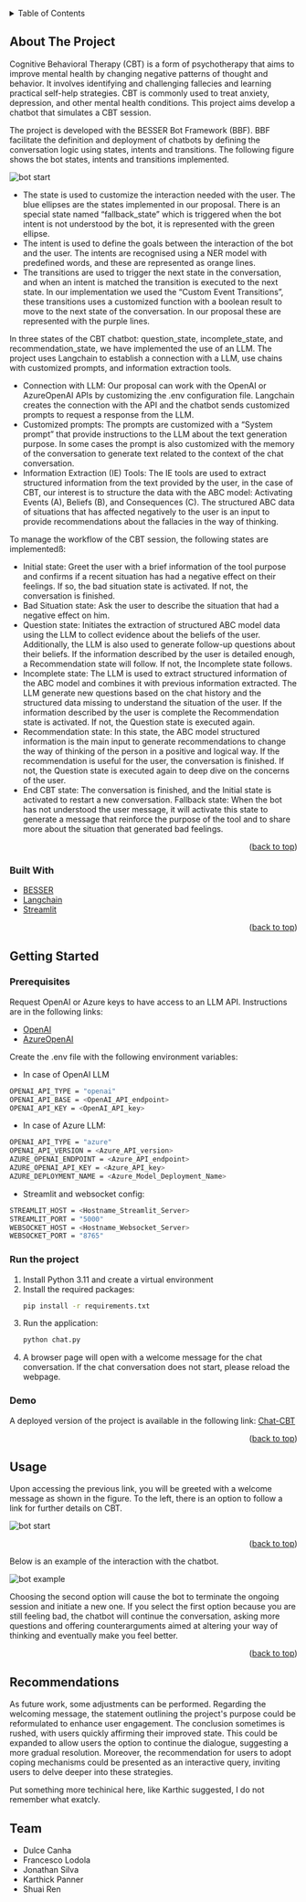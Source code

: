 <a name="readme-top"></a>


<!-- TABLE OF CONTENTS -->
<details>
  <summary>Table of Contents</summary>
  <ol>
    <li>
      <a href="#about-the-project">About The Project</a>
      <ul>
        <li><a href="#built-with">Built With</a></li>
      </ul>
    </li>
    <li>
      <a href="#getting-started">Getting Started</a>
      <ul>
        <li><a href="#prerequisites">Prerequisites</a></li>
        <li><a href="#running">Run the project</a></li>
        <li><a href="#demo">Demo</a></li>
      </ul>
    </li>
    <li><a href="#usage">Usage</a></li>
    <li><a href="#recommendations">Recommendations</a></li>
    <li><a href="#Team">Team</a></li>
  </ol>
</details>



<!-- ABOUT THE PROJECT -->
## About The Project

Cognitive Behavioral Therapy (CBT) is a form of psychotherapy that aims to improve mental health by changing negative patterns of thought and behavior. It involves identifying and challenging fallecies and learning practical self-help strategies. CBT is commonly used to treat anxiety, depression, and other mental health conditions. This project aims develop a chatbot that simulates a CBT session.

The project is developed with the BESSER Bot Framework (BBF). BBF facilitate the definition and deployment of chatbots by defining the conversation logic using states, intents and transitions. The following figure shows the bot states, intents and transitions implemented.


![bot start](img/bot_states.png)

* The state is used to customize the interaction needed with the user. The blue ellipses are the states implemented in our proposal. There is an special state named “fallback_state” which is triggered when the bot intent is not understood by the bot, it is represented with the green ellipse. 
* The intent is used to define the goals between the interaction of the bot and the user. The intents are recognised using a NER model with predefined words, and these are represented as orange lines. 
* The transitions are used to trigger the next state in the conversation, and when an intent is matched the transition is executed to the next state. In our implementation we used the “Custom Event Transitions”, these transitions uses a customized function with a boolean result to move to the next state of the conversation. In our proposal these are represented with the purple lines. 

In three states of the CBT chatbot: question_state, incomplete_state, and recommendation_state, we have implemented the use of an LLM. The project uses Langchain to establish a connection with a LLM, use chains with customized prompts, and information extraction tools. 

* Connection with LLM: Our proposal can work with the OpenAI or AzureOpenAI APIs by customizing the .env configuration file. Langchain creates the connection with the API and the chatbot sends customized prompts to request a response from the LLM.
* Customized prompts: The prompts are customized with a “System prompt” that provide instructions to the LLM about the text generation purpose. In some cases the prompt is also customized with the memory of the conversation to generate text related to the context of the chat conversation.
* Information Extraction (IE) Tools: The IE tools are used to extract structured information from the text provided by the user, in the case of CBT, our interest is to structure the data with the ABC model:  Activating Events (A), Beliefs (B), and Consequences (C). The structured ABC data of situations that has affected negatively to the user is an input to provide recommendations about the fallacies in the way of thinking.


To manage the workflow of the CBT session, the following states are implementedß:
* Initial state: Greet the user with a brief information of the tool purpose and confirms if a recent situation has had a negative effect on their feelings. If so, the bad situation state is activated. If not, the conversation is finished.
* Bad Situation state: Ask the user to describe the situation that had a negative effect on him.
* Question state: Initiates the extraction of structured ABC model data using the LLM to collect evidence about the beliefs of the user. Additionally, the LLM is also used to generate follow-up questions about their beliefs.  If the information described by the user is detailed enough, a Recommendation state will follow. If not, the Incomplete state follows.
* Incomplete state: The LLM is used to extract structured information of the ABC model and combines it with previous information extracted. The LLM generate new questions based on the chat history and the structured data missing to understand the situation of the user. If the information described by the user is complete the Recommendation state is activated. If not, the Question state is executed again. 
* Recommendation state: In this state, the ABC model structured information is the main input to generate recommendations to change the way of thinking of the person in a positive and logical way. If the recommendation is useful for the user, the conversation is finished. If not, the Question state is executed again to deep dive on the concerns of the user.
* End CBT state: The conversation is finished, and the Initial state is activated to restart a new conversation. 
Fallback state: When the bot has not understood the user message, it will activate this state to generate a message that reinforce the purpose of the tool and to share more about the situation that generated bad feelings.


<p align="right">(<a href="#readme-top">back to top</a>)</p>



### Built With

* [BESSER](https://besserbot-framework.readthedocs.io/en/latest/your_first_bot.html)
* [Langchain](https://api.python.langchain.com/en/latest/langchain_api_reference.html)
* [Streamlit](https://share.streamlit.io/deploy)

<p align="right">(<a href="#readme-top">back to top</a>)</p>



<!-- GETTING STARTED -->
## Getting Started

### Prerequisites

Request OpenAI or Azure keys to have access to an LLM API. Instructions are in the following links:

* [OpenAI](https://platform.openai.com/docs/quickstart)
* [AzureOpenAI](https://learn.microsoft.com/en-gb/azure/ai-services/openai/quickstart?tabs=command-line%2Cpython&pivots=programming-language-python)

Create the .env file with the following environment variables:

* In case of OpenAI LLM
```sh
OPENAI_API_TYPE = "openai"
OPENAI_API_BASE = <OpenAI_API_endpoint>
OPENAI_API_KEY = <OpenAI_API_key>
```

* In case of Azure LLM:
```sh
OPENAI_API_TYPE = "azure"
OPENAI_API_VERSION = <Azure_API_version>
AZURE_OPENAI_ENDPOINT = <Azure_API_endpoint>
AZURE_OPENAI_API_KEY = <Azure_API_key>
AZURE_DEPLOYMENT_NAME = <Azure_Model_Deployment_Name>
```

* Streamlit and websocket config:
```sh
STREAMLIT_HOST = <Hostname_Streamlit_Server>
STREAMLIT_PORT = "5000"
WEBSOCKET_HOST = <Hostname_Websocket_Server>
WEBSOCKET_PORT = "8765"
```



### Run the project

1. Install Python 3.11 and create a virtual environment
2. Install the required packages:
   ```sh
   pip install -r requirements.txt
   ```
3. Run the application:
   ```sh
   python chat.py
   ```
4. A browser page will open with a welcome message for the chat conversation. If the chat conversation does not start, please reload the webpage. 
   
### Demo

A deployed version of the project is available in the following link: [Chat-CBT](https://chat-cbt.streamlit.app/)

<p align="right">(<a href="#readme-top">back to top</a>)</p>

<!-- USAGE EXAMPLES -->
## Usage

Upon accessing the previous link, you will be greeted with a welcome message as shown in the figure. To the left, there is an option to follow a link for further details on CBT.


![bot start](img/bot_welcome.png)

<p align="right">(<a href="#readme-top">back to top</a>)</p>

Below is an example of the interaction with the chatbot.

![bot example](img/example_work.png)

Choosing the second option will cause the bot to terminate the ongoing session and initiate a new one. If you select the first option because you are still feeling bad, the chatbot will continue the conversation, asking more questions and offering counterarguments aimed at altering your way of thinking and eventually make you feel better.

<p align="right">(<a href="#readme-top">back to top</a>)</p>


<!-- RECOMMENDATIONS -->
## Recommendations

As future work, some adjustments can be performed. Regarding the welcoming message, the statement outlining the project's purpose could be reformulated to enhance user engagement. The conclusion sometimes is rushed, with users quickly affirming their improved state. This could be expanded to allow users the option to continue the dialogue, suggesting a more gradual resolution. Moreover, the recommendation for users to adopt coping mechanisms could be presented as an interactive query, inviting users to delve deeper into these strategies.

Put something more techinical here, like Karthic suggested, I do not remember what exatcly. 

<!-- TEAM -->
## Team
* Dulce Canha
* Francesco Lodola
* Jonathan Silva
* Karthick Panner
* Shuai Ren
